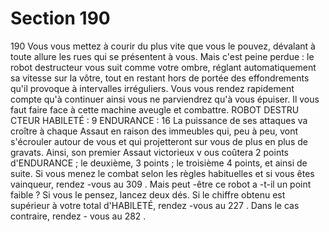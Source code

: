 # Section 190

190
Vous vous mettez à courir du plus vite que vous le pouvez,
dévalant à toute allure les rues qui se présentent à vous. Mais
c'est peine perdue : le robot destructeur vous suit comme votre
ombre, réglant automatiquement sa vitesse sur la vôtre, tout  en
restant hors de portée des effondrements qu'il provoque à
intervalles irréguliers. Vous vous rendez rapidement compte qu'à
continuer ainsi vous ne parviendrez qu'à vous épuiser. Il vous
faut faire face à cette machine aveugle et combattre.
ROBOT  DESTRU CTEUR  HABILETÉ  : 9 ENDURANCE :  16
La puissance de ses attaques va croître à chaque Assaut en raison
des immeubles qui, peu à peu, vont s'écrouler autour de vous et
qui projetteront sur vous de plus en plus de gravats. Ainsi, son
premier Assaut victorieux v ous coûtera  2 points
d'ENDURANCE  ; le deuxième,  3 points ; le troisième  4 points,
et ainsi de suite. Si vous menez le combat selon les règles
habituelles et si vous êtes vainqueur, rendez -vous au 309 . Mais
peut -être ce robot a -t-il un point faible ? Si vous le pensez, lancez
deux dés. Si le chiffre obtenu est supérieur à votre total
d'HABlLETÉ, rendez -vous au 227 . Dans le cas contraire, rendez -
vous au 282 .